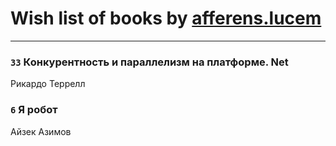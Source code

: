 # Wish list of books by [afferens.lucem](http://vk.com/id196071655)
---

### `33` Конкурентность и параллелизм на платформе. Net
Рикардо Террелл

### `6` Я робот
Айзек Азимов


